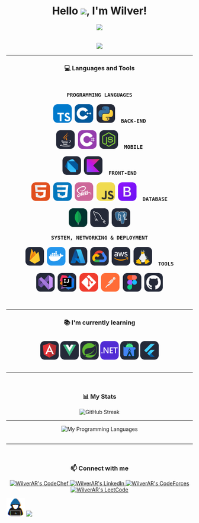<h1 align="center">Hello <img src="https://media.giphy.com/media/hvRJCLFzcasrR4ia7z/giphy.gif" width="35">, I'm Wilver!</h1>
<!--
<h3 align="center">Software Engineering student from Peru 🇵🇪</h3>
-->
<p align="center">
<img src="https://readme-typing-svg.herokuapp.com?font=Segoe+UI+Semibold&color=F2F2F2&size=20&center=true&vCenter=true&width=500&height=20&lines=Software+Engineering+student+from+Peru+%F0%9F%87%B5%F0%9F%87%AA">
</p>

<br>

<div align="center">
  <img src="https://media.giphy.com/media/26tn33aiTi1jkl6H6/giphy.gif" width="250"/>
</div>

<hr>

<div align="center">
  <h3>💻 Languages and Tools</h3>
  <br>
  <p style="display: inline-block">
    <kbd>
      <b>PROGRAMMING LANGUAGES</b>
      <br><br>
      <img src="https://github.com/tandpfun/skill-icons/blob/main/icons/TypeScript.svg" title="TypeScript" alt="TypeScript" width="50" height="50">
      <img src="https://github.com/tandpfun/skill-icons/blob/main/icons/CPP.svg" title="C++" alt="C++" width="50" height="50">
      <img src="https://github.com/tandpfun/skill-icons/blob/main/icons/Python-Dark.svg" title="Python" alt="Python" width="50" height="50">
    </kbd>
    &nbsp;
    <kbd>
      <b>BACK-END</b>
      <br><br>
      <img src="https://github.com/tandpfun/skill-icons/blob/main/icons/Java-Dark.svg" title="Java" alt="Java" width="50" height="50">
      <img src="https://github.com/tandpfun/skill-icons/blob/main/icons/CS.svg" title="CSharp" alt="CSharp" width="50" height="50">
      <img src="https://github.com/tandpfun/skill-icons/blob/main/icons/NodeJS-Dark.svg" title="NodeJS" alt="NodeJS" width="50" height="50">
    </kbd>
    &nbsp;
     <kbd>
      <b>MOBILE</b>
      <br><br>
      <img src="https://github.com/tandpfun/skill-icons/blob/main/icons/Dart-Dark.svg" title="Dart" alt="Dart" width="50" height="50">
      <img src="https://github.com/tandpfun/skill-icons/blob/main/icons/Kotlin-Dark.svg" title="Kotlin" alt="Kotlin" width="50" height="50">
    </kbd>
    &nbsp;
    <kbd>
      <b>FRONT-END</b>
      <br><br>
      <img src="https://github.com/tandpfun/skill-icons/blob/main/icons/HTML.svg" title="HTML5" alt="HTML5" width="50" height="50">
      <img src="https://github.com/tandpfun/skill-icons/blob/main/icons/CSS.svg" title="CSS" alt="CSS" width="50" height="50">
      <img src="https://github.com/tandpfun/skill-icons/blob/main/icons/Sass.svg" title="Sass" alt="Sass" width="50" height="50">
      <img src="https://github.com/tandpfun/skill-icons/blob/main/icons/JavaScript.svg" title="JavaScript" alt="JavaScript" width="50" height="50">
      <img src="https://github.com/tandpfun/skill-icons/blob/main/icons/Bootstrap.svg" title="Figma" alt="Figma" width="50" height="50">
    </kbd>
    &nbsp;
    <kbd>
      <b>DATABASE</b>
      <br><br>
      <img src="https://github.com/tandpfun/skill-icons/blob/main/icons/MongoDB.svg" title="MongoDB" alt="MongoDB" width="50" height="50">
      <img src="https://github.com/tandpfun/skill-icons/blob/main/icons/MySQL-Dark.svg" title="MySQL" alt="MySQL" width="50" height="50">
      <img src="https://github.com/tandpfun/skill-icons/blob/main/icons/PostgreSQL-Dark.svg" title="PostgreSQL" alt="PostgreSQL" width="50" height="50">
    </kbd>
    <br><br>
    <kbd>
      <b>SYSTEM, NETWORKING & DEPLOYMENT</b>
      <br><br>
      <img src="https://github.com/tandpfun/skill-icons/blob/main/icons/Firebase-Dark.svg" title="Firebase" alt="Firebase" width="50" height="50">
      <img src="https://github.com/tandpfun/skill-icons/blob/main/icons/Docker.svg" title="Docker" alt="Dodcker" width="50" height="50">
      <img src="https://github.com/tandpfun/skill-icons/blob/main/icons/Azure-Dark.svg" title="Azure" alt="Azure" width="50" height="50">
      <img src="https://github.com/tandpfun/skill-icons/blob/main/icons/GCP-Dark.svg" title="Google Cloud Platform" alt="Google Cloud Platform" width="50" height="50">
      <img src="https://github.com/tandpfun/skill-icons/blob/main/icons/AWS-Dark.svg" title="Amazon Web Services" alt="Amazon Web Services" width="50" height="50">
      <img src="https://github.com/tandpfun/skill-icons/blob/main/icons/Linux-Dark.svg" title="Linux" alt="Linux" width="50" height="50">
    </kbd>
    &nbsp;
    <kbd>
      <b>TOOLS</b>
      <br><br>
      <img src="https://github.com/tandpfun/skill-icons/blob/main/icons/VisualStudio-Dark.svg" title="Visual Studio" alt="Visual Studio" width="50" height="50">
      <img src="https://github.com/tandpfun/skill-icons/blob/main/icons/Idea-Dark.svg" title="Intellij IDEA" alt="Intellij IDEA" width="50" height="50">
      <img src="https://github.com/tandpfun/skill-icons/blob/main/icons/Git.svg" title="Git" alt="Git" width="50" height="50">
      <img src="https://github.com/tandpfun/skill-icons/blob/main/icons/Postman.svg" title="Postman" alt="Postman" width="50" height="50">
      <img src="https://github.com/tandpfun/skill-icons/blob/main/icons/Figma-Dark.svg" title="Figma" alt="Figma" width="50" height="50">
      <img src="https://github.com/tandpfun/skill-icons/blob/main/icons/Github-Dark.svg" title="Github" alt="Github" width="50" height="50">
    </kbd>
  </p>
</div>

<br>
<hr>
<!-- <img src="https://media2.giphy.com/media/QssGEmpkyEOhBCb7e1/giphy.gif?cid=ecf05e47a0n3gi1bfqntqmob8g9aid1oyj2wr3ds3mg700bl&rid=giphy.gif" width ="25"> -->
<div align="center">
  <h3>📚 I'm currently learning</h3>
  <br>
  <div>
    <img src="https://github.com/tandpfun/skill-icons/blob/main/icons/Angular-Dark.svg" title="AngularTS" alt="AngularTS" width="50" height="50">
    <img src="https://github.com/tandpfun/skill-icons/blob/main/icons/VueJS-Dark.svg" title="VueJS" alt="VueJS" width="50" height="50">
    <img src="https://github.com/tandpfun/skill-icons/blob/main/icons/Spring-Dark.svg" title="SpringBoot" alt="SpringBoot" width="50" height="50">
    <img src="https://github.com/tandpfun/skill-icons/blob/main/icons/DotNet.svg" title=".Net" alt=".Net" width="50" height="50">
    <img src="https://github.com/tandpfun/skill-icons/blob/main/icons/AndroidStudio-Dark.svg" title="Android Studio" alt="Android Studio" width="50" height="50">
    <img src="https://github.com/tandpfun/skill-icons/blob/main/icons/Flutter-Dark.svg" title="Flutter" alt="Flutter" width="50" height="50">
  </div>
</div>

<br>
<hr>
<br>

<!-- <img src="https://media.giphy.com/media/iY8CRBdQXODJSCERIr/giphy.gif" width="25"> -->
<div align="center">
  <h3>📊 My Stats</h3>
  <img src="http://github-readme-streak-stats.herokuapp.com?user=WilverAR&theme=gotham&hide_border=true&border_radius=2&card_width=1000" alt="GitHub Streak"/>
  <!-- 
  <hr>
  <img src="https://github-readme-stats.vercel.app/api?username=WilverAR&show_icons=true&theme=merko" alt="GitHub Stats"/>
  -->
  <hr>
  <img src="https://github-readme-stats-eight-theta.vercel.app/api/top-langs/?username=WilverAR&layout=compact&langs_count=7&theme=merko" alt="My Programming Languages" height="200em"/>
</div>

<br>
<hr>
<br>

<div align="center">
  <h3>📫 Connect with me</h3>
  <a href="https://www.codechef.com/users/wilverar_20" alt="CodeChef" target="_blank">
    <img src="https://img.shields.io/badge/CodeChef-%23B92B27?style=for-the-badge&logo=codechef&logoColor=white" alt="WilverAR's CodeChef" style="max-width: 100%;">
  </a>
  <a href="https://linkedin.com/in/wilver-arana-r-492a79225" alt="LinkedIn" target="_blank">
    <img src="https://img.shields.io/badge/LinkedIn-darkblue?style=for-the-badge&logo=linkedin&logoColor=white" alt="WilverAR's LinkedIn" style="max-width: 100%;">
  </a>
  <a href="https://codeforces.com/profile/Wilver_A.R." alt="CodeForces" target="_blank">
    <img src="https://img.shields.io/badge/Codeforces-green?style=for-the-badge&logo=codeforces&logoColor=white" alt="WilverAR's CodeForces" style="max-width: 100%;">
  </a>
  <a href="https://leetcode.com/WilverAR/" alt="LeetCode" target="_blank">
    <img src="https://img.shields.io/badge/LeetCode-FFA116?style=for-the-badge&logo=leetcode&logoColor=white" alt="WilverAR's LeetCode" style="max-width: 100%;">
  </a>
</div>

<picture><img src="https://github.com/0xAbdulKhalid/0xAbdulKhalid/raw/main/assets/mdImages/about_me.gif" width = 50px></picture>
<img src="https://user-images.githubusercontent.com/73097560/115834477-dbab4500-a447-11eb-908a-139a6edaec5c.gif">
